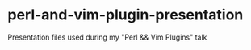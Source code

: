 # perl-and-vim-plugin-presentation
Presentation files used during my "Perl &amp;&amp; Vim Plugins" talk
